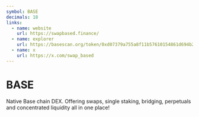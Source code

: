```yaml
---
symbol: BASE
decimals: 18
links:
  - name: website
    url: https://swapbased.finance/
  - name: explorer
    url: https://basescan.org/token/0xd07379a755a8f11b57610154861d694b2a0f615a
  - name: x
    url: https://x.com/swap_based
---
```


# BASE

Native Base chain DEX. Offering swaps, single staking, bridging, perpetuals and concentrated liquidity all in one place!
